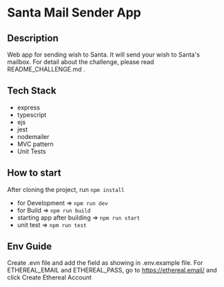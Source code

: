 # Santa Mail Sender App

## Description
Web app for sending wish to Santa. It will send your wish to Santa's mailbox. For detail about the challenge, please read README_CHALLENGE.md .

## Tech Stack
- express
- typescript
- ejs
- jest
- nodemailer
- MVC pattern
- Unit Tests

## How to start
After cloning the project, run `npm install`
- for Development => `npm run dev`
- for Build => `npm run build`
- starting app after building => `npm run start`
- unit test => `npm run test`

## Env Guide
Create .evn file and add the field as showing in .env.example file. For ETHEREAL_EMAIL and ETHEREAL_PASS, go to https://ethereal.email/ and click Create Ethereal Account


